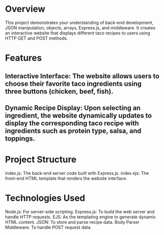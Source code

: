 # Overview
This project demonstrates your understanding of back-end development, JSON manipulation, objects, arrays, Express.js, and middleware. It creates an interactive website that displays different taco recipes to users using HTTP GET and POST methods.

# Features
## Interactive Interface: The website allows users to choose their favorite taco ingredients using three buttons (chicken, beef, fish).

## Dynamic Recipe Display: Upon selecting an ingredient, the website dynamically updates to display the corresponding taco recipe with ingredients such as protein type, salsa, and toppings.

# Project Structure
index.js: The back-end server code built with Express.js.
index.ejs: The front-end HTML template that renders the website interface.

# Technologies Used
Node.js: For server-side scripting.
Express.js: To build the web server and handle HTTP requests.
EJS: As the templating engine to generate dynamic HTML content.
JSON: To store and parse recipe data.
Body Parser Middleware: To handle POST request data.
